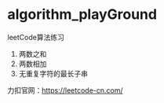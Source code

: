# algorithm_playGround

leetCode算法练习 
1. 两数之和
2. 两数相加
3. 无重复字符的最长子串


力扣官网：https://leetcode-cn.com/
